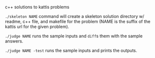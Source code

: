 c++ solutions to kattis problems

`./skeleton NAME` command will create a skeleton solution directory w/ readme, c++ file, and makefile for the problem (NAME is the suffix of the kattis url for the given problem).

`./judge NAME` runs the sample inputs and `diff`s them with the sample answers.

`./judge NAME -test` runs the sample inputs and prints the outputs.
